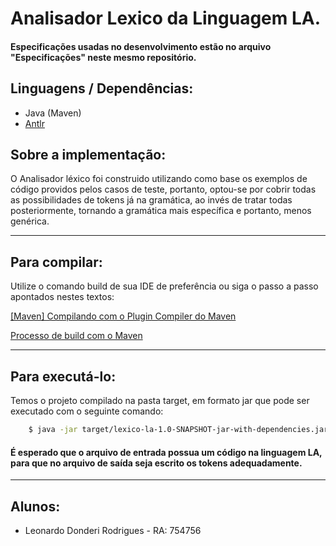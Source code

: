 # Analisador Lexico da Linguagem LA.

#### Especificações usadas no desenvolvimento estão no arquivo "Especificações" neste mesmo repositório.

## Linguagens / Dependências: 
* Java (Maven)
* [Antlr](https://www.antlr.org/)


## Sobre a implementação:

O Analisador léxico foi construido utilizando como base os exemplos de código providos pelos casos de teste, portanto, optou-se por cobrir todas as possibilidades de tokens já na gramática, ao invés de tratar todas posteriormente, tornando a gramática mais específica e portanto, menos genérica.

---

## Para compilar:

Utilize o comando build de sua IDE de preferência ou siga o passo a passo apontados nestes textos:

[[Maven] Compilando com o Plugin Compiler do Maven](
https://medium.com/@andgomes/compilando-com-o-plugin-compiler-do-maven-13c4afe12858)

[Processo de build com o Maven](https://blog.caelum.com.br/processo-de-build-com-o-maven/amp/)

---

## Para executá-lo:

Temos o projeto compilado na pasta target, em formato jar que pode ser executado com o seguinte comando:
```sh
    $ java -jar target/lexico-la-1.0-SNAPSHOT-jar-with-dependencies.jar arquivo_de_entrada arquivo_de_saida
```
#### É esperado que o arquivo de entrada possua um código na linguagem LA, para que no arquivo de saída seja escrito os tokens adequadamente.

---

## Alunos:

* Leonardo Donderi Rodrigues - RA: 754756

